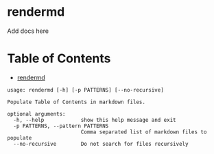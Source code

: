 # rendermd

Add docs here

[//]: # (start:toc)
Table of Contents
=================
- [rendermd](#rendermd)

[//]: # (end)

[//]: # (start:shell`python -m rendermd.command_line --help`)
```
usage: rendermd [-h] [-p PATTERNS] [--no-recursive]

Populate Table of Contents in markdown files.

optional arguments:
  -h, --help            show this help message and exit
  -p PATTERNS, --pattern PATTERNS
                        Comma separated list of markdown files to populate
  --no-recursive        Do not search for files recursively
```

[//]: # (end)
